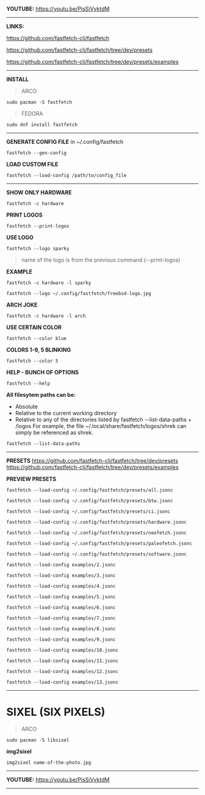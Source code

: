 **YOUTUBE:** https://youtu.be/PisSiVyktdM

---

**LINKS:**

https://github.com/fastfetch-cli/fastfetch

https://github.com/fastfetch-cli/fastfetch/tree/dev/presets

https://github.com/fastfetch-cli/fastfetch/tree/dev/presets/examples

---

**INSTALL**

> ARCO
```
sudo pacman -S fastfetch
```

> FEDORA
```
sudo dnf install fastfetch
```

---

**GENERATE CONFIG FILE** in ~/.config/fastfetch
```
fastfetch --gen-config
```

**LOAD CUSTOM FILE**
```
fastfetch --load-config /path/to/config_file
```

---

**SHOW ONLY HARDWARE**
```
fastfetch -c hardware
```

**PRINT LOGOS**
```
fastfetch --print-logos
```

**USE LOGO**
```
fastfetch --logo sparky
```
> name of the logo is from the previous command (--print-logos)

**EXAMPLE**
```
fastfetch -c hardware -l sparky
```

```
fastfetch --logo ~/.config/fastfetch/freebsd-logo.jpg
```

**ARCH JOKE**
```
fastfetch -c hardware -l arch
```

**USE CERTAIN COLOR**
```
fastfetch --color blue
```

**COLORS 1-9, 5 BLINKING**
```
fastfetch --color 5
```

**HELP - BUNCH OF OPTIONS**
```
fastfetch --help
```

**All filesytem paths can be:**
 * Absolute
 * Relative to the current working directory
 * Relative to any of the directories listed by fastfetch --list-data-paths + /logos
 For example, the file ~/.local/share/fastfetch/logos/shrek can simply be referenced as shrek.

```
fastfetch --list-data-paths
```

---


**PRESETS**
https://github.com/fastfetch-cli/fastfetch/tree/dev/presets
https://github.com/fastfetch-cli/fastfetch/tree/dev/presets/examples


**PREVIEW PRESETS**

```
fastfetch --load-config ~/.config/fastfetch/presets/all.jsonc
```

```
fastfetch --load-config ~/.config/fastfetch/presets/btw.jsonc
```

```
fastfetch --load-config ~/.config/fastfetch/presets/ci.jsonc
```

```
fastfetch --load-config ~/.config/fastfetch/presets/hardware.jsonc
```

```
fastfetch --load-config ~/.config/fastfetch/presets/neofetch.jsonc
```

```
fastfetch --load-config ~/.config/fastfetch/presets/paleofetch.jsonc
```

```
fastfetch --load-config ~/.config/fastfetch/presets/software.jsonc
```

```
fastfetch --load-config examples/2.jsonc
```

```
fastfetch --load-config examples/3.jsonc
```

```
fastfetch --load-config examples/4.jsonc
```

```
fastfetch --load-config examples/5.jsonc
```

```
fastfetch --load-config examples/6.jsonc
```

```
fastfetch --load-config examples/7.jsonc
```

```
fastfetch --load-config examples/8.jsonc
```

```
fastfetch --load-config examples/9.jsonc
```

```
fastfetch --load-config examples/10.jsonc
```

```
fastfetch --load-config examples/11.jsonc
```

```
fastfetch --load-config examples/12.jsonc
```

```
fastfetch --load-config examples/13.jsonc
```

---

# SIXEL (SIX PIXELS)

> ARCO
```
sudo pacman -S libsixel
```

**img2sixel**
```
img2sixel name-of-the-photo.jpg
```

---

**YOUTUBE:** https://youtu.be/PisSiVyktdM

---
